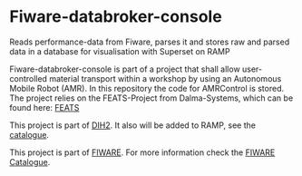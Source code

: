 # Fiware-databroker-console
Reads performance-data from Fiware, parses it and stores raw and parsed data in a database for visualisation with Superset on RAMP


Fiware-databroker-console is part of a project that shall allow user-controlled material transport within a workshop by using an Autonomous Mobile Robot (AMR).
In this repository the code for AMRControl is stored. The project relies on the FEATS-Project from Dalma-Systems, which can be found here: [FEATS](https://github.com/Dalma-Systems/FEATS)

This project is part of [DIH2](http://www.dih-squared.eu/). It also will be added to RAMP, see the [catalogue](https://github.com/ramp-eu).

This project is part of [FIWARE](https://www.fiware.org/). For more information check the [FIWARE Catalogue](https://github.com/Fiware/catalogue/).
